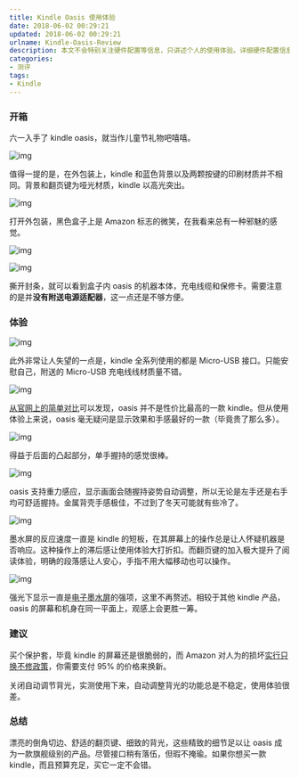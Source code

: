 ```yaml
---
title: Kindle Oasis 使用体验
date: 2018-06-02 00:29:21
updated: 2018-06-02 00:29:21
urlname: Kindle-Oasis-Review
description: 本文不会特别关注硬件配置等信息，只讲述个人的使用体验。详细硬件配置信息放在文末。
categories:
- 测评
tags:
- Kindle
---
```


### 开箱

六一入手了 kindle oasis，就当作儿童节礼物吧嘻嘻。

![img](开箱图1.jpg)

值得一提的是，在外包装上，kindle 和蓝色背景以及两颗按键的印刷材质并不相同。背景和翻页键为哑光材质，kindle 以高光突出。

![img](开箱图2.jpg)

打开外包装，黑色盒子上是 Amazon 标志的微笑，在我看来总有一种邪魅的感觉。

![img](开箱图3.jpg)

![img](开箱图4.jpg)

撕开封条，就可以看到盒子内 oasis 的机器本体，充电线缆和保修卡。需要注意的是并**没有附送电源适配器**，这一点还是不够方便。

### 体验

![img](Micro-USB.jpg)

此外非常让人失望的一点是，kindle 全系列使用的都是 Micro-USB 接口。只能安慰自己，附送的 Micro-USB 充电线线材质量不错。

![img](不同型号对比.png)

[从官网上的简单对比](https://www.amazon.cn/dp/B06XDRH7LZ/)可以发现，oasis 并不是性价比最高的一款 kindle。但从使用体验上来说，oasis 毫无疑问是显示效果和手感最好的一款（毕竟贵了那么多）。

![img](机身上.jpg)

得益于后面的凸起部分，单手握持的感觉很棒。

![img](握持姿势.jpg)

oasis 支持重力感应，显示画面会随握持姿势自动调整，所以无论是左手还是右手均可舒适握持。金属背壳手感极佳，不过到了冬天可能就有些冷了。

![img](翻页键.jpg)

墨水屏的反应速度一直是 kindle 的短板，在其屏幕上的操作总是让人怀疑机器是否响应。这种操作上的滞后感让使用体验大打折扣。而翻页键的加入极大提升了阅读体验，明确的段落感让人安心，手指不用大幅移动也可以操作。

![img](强光显示.jpg)

强光下显示一直是[电子墨水屏](https://www.wikiwand.com/zh/電子墨水)的强项，这里不再赘述。相较于其他 kindle 产品，oasis 的屏幕和机身在同一平面上，观感上会更胜一筹。

### 建议

买个保护套，毕竟 kindle 的屏幕还是很脆弱的，而 Amazon 对人为的损坏[实行只换不修政策](https://bookfere.com/post/283.html)，你需要支付 95% 的价格来换新。

关闭自动调节背光，实测使用下来，自动调整背光的功能总是不稳定，使用体验很差。

### 总结

漂亮的倒角切边、舒适的翻页键、细致的背光，这些精致的细节足以让 oasis 成为一款旗舰级别的产品。尽管接口稍有落伍，但瑕不掩瑜。如果你想买一款 kindle，而且预算充足，买它一定不会错。